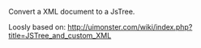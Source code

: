 Convert a XML document to a JsTree.  


Loosly based on: http://uimonster.com/wiki/index.php?title=JSTree_and_custom_XML
